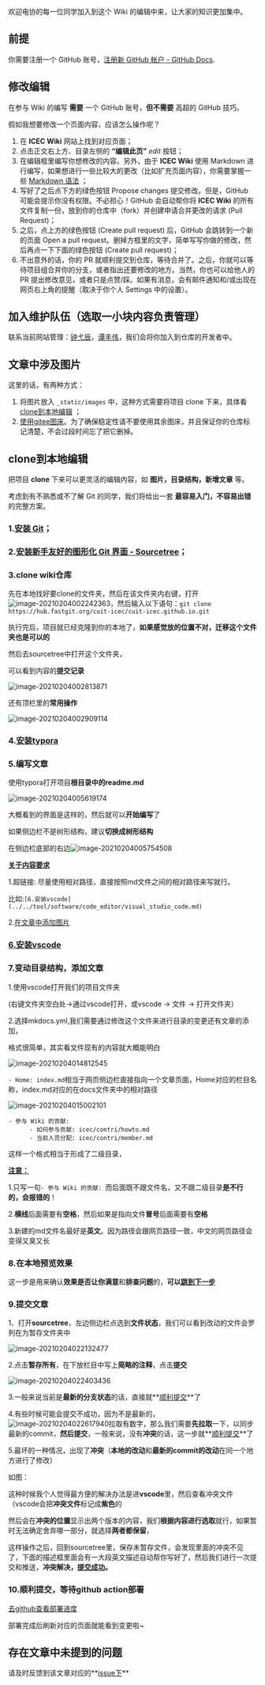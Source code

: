欢迎电协的每一位同学加入到这个 Wiki 的编辑中来，让大家的知识更加集中。

## 前提

你需要注册一个 GitHub 账号，[注册新 GitHub 帐户 - GitHub Docs](https://docs.github.com/cn/github/getting-started-with-github/signing-up-for-a-new-github-account).

## 修改编辑

在参与 Wiki 的编写 **需要** 一个 GitHub 账号，**但不需要** 高超的 GitHub 技巧。

假如我想要修改一个页面内容，应该怎么操作呢？

1. 在 **ICEC Wiki** 网站上找到对应页面；
2. 点击正文右上方、目录左侧的 **“编辑此页”** *edit* 按钮；
3. 在编辑框里编写你想修改的内容。另外，由于 **ICEC Wiki** 使用 Markdown 进行编写，如果想进行一些比较大的更改（比如扩充页面内容），你需要掌握一些 [Markdown 语法](https://markdown.tw/) ；
4. 写好了之后点下方的绿色按钮 Propose changes 提交修改。但是，GitHub 可能会提示你没有权限。不必担心！GitHub 会自动帮你将 **ICEC Wiki** 的所有文件复制一份，放到你的仓库中（fork）并创建申请合并更改的请求 (Pull Request)；
5. 之后，点上方的绿色按钮 (Create pull request) 后，GitHub 会跳转到一个新的页面 Open a pull request。删掉方框里的文字，简单写写你做的修改，然后再点一下下面的绿色按钮 (Create pull request)；
6. 不出意外的话，你的 PR 就顺利提交到仓库，等待合并了。之后，你就可以等待项目组合并你的分支，或者指出还要修改的地方。当然，你也可以给他人的 PR 提出修改意见，或者只是点赞/踩。如果有消息，会有邮件通知和/或出现在网页右上角的提醒（取决于你个人 Settings 中的设置）。

## 加入维护队伍（选取一小块内容负责管理）

联系当前网站管理：[钟弋辰](https://github.com/ActivePeter)，[谭丰伟](https://github.com/tfx2001)，我们会将你加入到仓库的开发者中。

## 文章中涉及图片

这里的话，有两种方式：

1. 将图片放入 `_static/images` 中，这种方式需要将项目 clone 下来，具体看 [clone到本地编辑](#clone) ；
2. [使用gitee图床](../../tool/note/markdown/markdown_picbed.md)。为了确保稳定性请不要使用其余图床，并且保证你的仓库标记清楚，不会过段时间忘了把它删掉。

## clone到本地编辑

把项目 **clone** 下来可以更灵活的编辑内容，如 **图片，目录结构，新增文章** 等。

考虑到有不熟悉或不了解 Git 的同学，我们将给出一套 **最容易入门，不容易出错** 的完整方案。

### 1.[安装 Git](../../tool/manage/git.md)；

### 2.[安装新手友好的图形化 Git 界面 - Sourcetree](../../tool/manage/sourcetree.md)；

### 3.clone wiki仓库

先在本地找好要clone的文件夹，然后在该文件夹内右键，打开![image-20210204002242363](https://gitee.com/zhongyichen33/testtupian/raw/master/20210204002242.png)，然后输入以下语句：`git clone https://hub.fastgit.org/cuit-icec/cuit-icec.github.io.git`

执行完后，项目就已经克隆到你的本地了，**如果感觉放的位置不对，迁移这个文件夹也是可以的**

然后去sourcetree中打开这个文件夹，

可以看到内容的**提交记录**

![image-20210204002813871](https://gitee.com/zhongyichen33/testtupian/raw/master/20210204002813.png)

还有顶栏里的**常用操作**

![image-20210204002909114](https://gitee.com/zhongyichen33/testtupian/raw/master/20210204002909.png)

### 4.[安装typora](../../tool/note/markdown/typora.md)

### 5.编写文章

使用typora打开项目**根目录中的readme.md**

![image-20210204005619174](https://gitee.com/zhongyichen33/testtupian/raw/master/20210204005619.png)

大概看到的界面是这样的，然后就可以**开始编写**了

如果侧边栏不是树形结构，建议**切换成树形结构**

在侧边栏底部的右边![image-20210204005754508](https://gitee.com/zhongyichen33/testtupian/raw/master/20210204005754.png)

**<u>关于内容要求</u>**

1.超链接: 尽量使用相对路径，直接按照md文件之间的相对路径来写就行。

​		比如:`[6.安装vscode](../../tool/software/code_editor/visual_studio_code.md)`

2.[在文章中添加图片](#_4)

### [6.安装vscode](../../tool/software/code_editor/visual_studio_code.md)

### 7.变动目录结构，添加文章

1.使用vscode打开我们的项目文件夹

(右键文件夹空白处->通过vscode打开，或vscode -> 文件 -> 打开文件夹）

2.选择mkdocs.yml,我们需要通过修改这个文件来进行目录的变更还有文章的添加，

格式很简单，其实看文件现有的内容就大概能明白

![image-20210204014812545](https://gitee.com/zhongyichen33/testtupian/raw/master/20210204014812.png)

`- Home: index.md`相当于网页侧边栏直接指向一个文章页面，Home对应的栏目名称，index.md对应的在docs文件夹中的相对路径

![image-20210204015002101](https://gitee.com/zhongyichen33/testtupian/raw/master/20210204015002.png)

```
- 参与 Wiki 的贡献: 
      - 如何参与贡献: icec/contri/howto.md
      - 当前人员分配: icec/contri/member.md
```

这样一个格式相当于形成了二级目录，

**<u>注意：</u>**

1.只写一句`- 参与 Wiki 的贡献: `而后面既不跟文件名，又不跟二级目录**是不行的，会报错的**！

2.**横线**后面需要有**空格**，然后如果是指向文件**冒号**后面需要有**空格**

3.新建的md文件名最好是**英文**。因为路径会跟网页路径一致，中文的网页路径会变得又臭又长

### 8.在本地预览效果

这一步是用来确认**效果是否让你满意**和**排查问题**的，**可以[跳到下一步](#9)**

### 9.提交文章

1、打开**sourcetree**，左边侧边栏点选到**文件状态**，我们可以看到改动的文件会罗列在为暂存文件夹中

![image-20210204022132477](https://gitee.com/zhongyichen33/testtupian/raw/master/20210204022132.png)

2.点击**暂存所有**，在下放栏目中写上**简略的注释**，点击**提交**

![image-20210204022403436](https://gitee.com/zhongyichen33/testtupian/raw/master/20210204022403.png)

3.一般来说当前是**最新的分支状态**的话，直接就**[顺利提交](#10github-action)**了

4.有些时候可能会提交不成功，因为不是最新的，![image-20210204022617940](https://gitee.com/zhongyichen33/testtupian/raw/master/20210204022618.png)拉取有数字，那么我们需要**先拉取**一下，以同步最新的commit，**然后提交**，一般来说，没有**冲突**的话，这一步就**[顺利提交](#10github-action)**了

5.最坏的一种情况，出现了**冲突**（**本地的改动**和**最新的commit的改动**在同一个地方进行了修改）

如图：

这种时候我个人觉得最方便的解决办法是进**vscode**里，然后查看冲突文件（vscode会把**冲突文件**标记成**紫色**的

然后会在**冲突的位置**显示出两个版本的内容，我们**根据内容进行选取**就行，如果暂时无法确定舍弃哪一部分，就选择**两者都保留**，

这样操作之后，回到sourcetree里，保存未暂存文件，会发现里面的冲突不见了，下面的描述框里面会有一大段英文描述自动帮你写好了，然后我们进行一次提交和推送，**冲突解决，[提交成功](#10github-action)。**

### 10.顺利提交，等待github action部署

[去github查看部署进度](https://github.com/cuit-icec/cuit-icec.github.io/actions)

部署完成后刷新对应的页面就能看到变更啦~

## 存在文章中未提到的问题

请及时反馈到该文章对应的**[issue下](https://github.com/cuit-icec/cuit-icec.github.io/issues/5)**